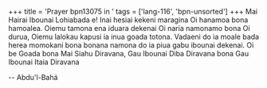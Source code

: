 +++
title = 'Prayer bpn13075 in '
tags = ['lang-116', 'bpn-unsorted']
+++
Mai Hairai Ibounai Lohiabada e! Inai hesiai kekeni maragina Oi hanamoa bona hamoalea. Oiemu tamona ena iduara dekenai Oi naria namonamo bona Oi durua, Oiemu lalokau kapusi ia inua goada totona.  Vadaeni do ia moale bada herea momokani bona bonana namona do ia piua gabu ibounai dekenai.  Oi be Goada bona Mai Siahu Diravana, Gau Ibounai Diba Diravana bona Gau Ibounai Itaia Diravana

-- Abdu'l-Bahá
